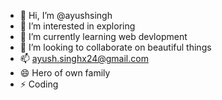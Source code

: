 - 👋 Hi, I’m @ayushsingh
- 👀 I’m interested in exploring
- 🌱 I’m currently learning web devlopment
- 💞️ I’m looking to collaborate on beautiful things
- 📫 ayush.singhx24@gmail.com
- 😄 Hero of own family
- ⚡ Coding

<!---
ayushsinghx24/ayushsinghx24 is a ✨ special ✨ repository because its `README.md` (this file) appears on your GitHub profile.
You can click the Preview link to take a look at your changes.
--->
